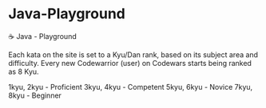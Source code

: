 # Java-Playground
☕ Java - Playground


Each kata on the site is set to a Kyu/Dan rank, based on its subject area and difficulty. Every new Codewarrior (user) on Codewars starts being ranked as 8 Kyu.

1kyu, 2kyu - Proficient
3kyu, 4kyu - Competent
5kyu, 6kyu - Novice
7kyu, 8kyu - Beginner
